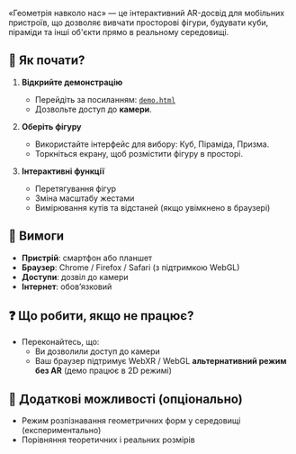 «Геометрія навколо нас» — це інтерактивний AR-досвід для мобільних пристроїв, що дозволяє вивчати просторові фігури, будувати куби, піраміди та інші об'єкти прямо в реальному середовищі.

## 🧭 Як почати?

1. **Відкрийте демонстрацію**
   - Перейдіть за посиланням: [`demo.html`](../demo.html)
   - Дозвольте доступ до **камери**.

2. **Оберіть фігуру**
   - Використайте інтерфейс для вибору: Куб, Піраміда, Призма.
   - Торкніться екрану, щоб розмістити фігуру в просторі.

3. **Інтерактивні функції**
   - Перетягування фігур
   - Зміна масштабу жестами
   - Вимірювання кутів та відстаней (якщо увімкнено в браузері)

## 📌 Вимоги

- **Пристрій**: смартфон або планшет
- **Браузер**: Chrome / Firefox / Safari (з підтримкою WebGL)
- **Доступи**: дозвіл до камери
- **Інтернет**: обов’язковий

## ❓ Що робити, якщо не працює?

- Переконайтесь, що:
  - Ви дозволили доступ до камери
  - Ваш браузер підтримує WebXR / WebGL
**альтернативний режим без AR** (демо працює в 2D режимі)

## 🧪 Додаткові можливості (опціонально)

- Режим розпізнавання геометричних форм у середовищі (експериментально)
- Порівняння теоретичних і реальних розмірів